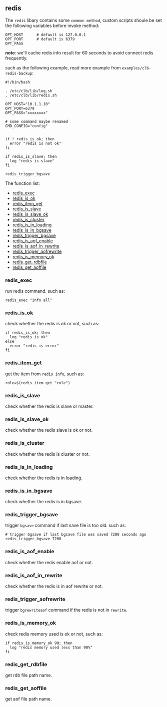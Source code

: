 ## redis

The `redis` libary contains some `common method`, custom scripts shoule be set the following variables before invoke method:
```
OPT_HOST      # default is 127.0.0.1
OPT_PORT      # default is 6379
OPT_PASS
```

**note**: we'll cache redis info result for 60 seconds to avoid connect redis frequently.

such as the following example, read more example from `examples/clb-redis-backup`:
```
#!/bin/bash

. /etc/clb/lib/log.sh
. /etc/clb/lib/redis.sh

OPT_HOST="10.1.1.10"
OPT_PORT=6379
OPT_PASS="xxxxxxxx"

# some command maybe renamed
CMD_CONFIG="config"


if ! redis_is_ok; then
  error "redis is not ok"
fi

if redis_is_slave; then
  log "redis is slave"
fi

redis_trigger_bgsave
```

The function list:

* [redis_exec](#redis_exec)
* [redis_is_ok](#redis_is_ok)
* [redis_item_get](#redis_item_get)
* [redis_is_slave](#redis_is_slave)
* [redis_is_slave_ok](#redis_is_slave_ok)
* [redis_is_cluster](#redis_is_cluster)
* [redis_is_in_loading](#redis_is_in_loading)
* [redis_is_in_bgsave](#redis_is_in_bgsave)
* [redis_trigger_bgsave](#redis_trigger_bgsave)
* [redis_is_aof_enable](#redis_is_aof_enable)
* [redis_is_aof_in_rewrite](#redis_is_aof_in_rewrite)
* [redis_trigger_aofrewrite](#redis_trigger_aofrewrite)
* [redis_is_memory_ok](#redis_is_memory_ok)
* [redis_get_rdbfile](#redis_get_rdbfile)
* [redis_get_aoffile](#redis_get_aoffile)

### redis_exec

run redis command. such as:
```
redis_exec "info all"
```

### redis_is_ok

check whether the redis is ok or not, such as:
```
if redis_is_ok; then
  log "redis is ok"
else
  error "redis is error"
fi
```

### redis_item_get

get the item from `redis info`, such as:
```
role=$(redis_item_get "role")
```

### redis_is_slave

check whether the redis is slave or master.

### redis_is_slave_ok

check whether the redis slave is ok or not.

### redis_is_cluster

check whether the redis is cluster or not.

### redis_is_in_loading

check whether the redis is in loading.

### redis_is_in_bgsave

check whether the redis is in bgsave.

### redis_trigger_bgsave

trigger `bgsave` command if last save file is too old. such as:
```
# trigger bgsave if last bgsave file was saved 7200 seconds ago
redis_trigger_bgsave 7200
```

### redis_is_aof_enable

check whether the redis enable aof or not.

### redis_is_aof_in_rewrite

check whether the redis is in aof rewrite or not.

### redis_trigger_aofrewrite

trigger `bgrewriteaof` command if the redis is not in `rewrite`.

### redis_is_memory_ok

check redis memory used is ok or not, such as:
```
if redis_is_memory_ok 90; then
  log "redis memory used less than 90%"
fi
```

### redis_get_rdbfile

get rdb file path name.

### redis_get_aoffile

get aof file path name.
